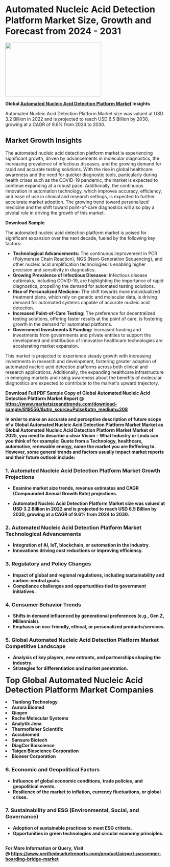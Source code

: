 <H1>Automated Nucleic Acid Detection Platform Market Size, Growth and Forecast from 2024 - 2031</H1><img class="aligncenter size-medium wp-image-584254" src="https://thirdeyenews.in/wp-content/uploads/2024/09/Global-Market-Research-300x168.jpeg" alt="" width="300" height="168" /><p><strong>Global&nbsp;<a href="https://www.marketsizeandtrends.com/download-sample/819556/&amp;utm_source=Pulse&amp;utm_medium=208">Automated Nucleic Acid Detection Platform Market</a> Insights</strong></p><p>Automated Nucleic Acid Detection Platform Market size was valued at USD 3.2 Billion in 2022 and is projected to reach USD 6.5 Billion by 2030, growing at a CAGR of 9.6% from 2024 to 2030.</p><p><h2>Market Growth Insights</h2> <p>The automated nucleic acid detection platform market is experiencing significant growth, driven by advancements in molecular diagnostics, the increasing prevalence of infectious diseases, and the growing demand for rapid and accurate testing solutions. With the rise in global healthcare awareness and the need for quicker diagnostic tools, particularly during health crises such as the COVID-19 pandemic, the market is expected to continue expanding at a robust pace. Additionally, the continuous innovation in automation technology, which improves accuracy, efficiency, and ease of use in clinical and research settings, is expected to further accelerate market adoption. The growing trend toward personalized medicine and the shift toward point-of-care diagnostics will also play a pivotal role in driving the growth of this market.</p> <p><strong>Download Sample</strong></p> <p>The automated nucleic acid detection platform market is poised for significant expansion over the next decade, fueled by the following key factors:</p> <ul> <li><strong>Technological Advancements:</strong> The continuous improvement in PCR (Polymerase Chain Reaction), NGS (Next-Generation Sequencing), and other nucleic acid amplification technologies is enabling higher precision and sensitivity in diagnostics.</li> <li><strong>Growing Prevalence of Infectious Diseases:</strong> Infectious disease outbreaks, including COVID-19, are highlighting the importance of rapid diagnostics, propelling the demand for automated testing solutions.</li> <li><strong>Rise of Personalized Medicine:</strong> The shift towards more individualized treatment plans, which rely on genetic and molecular data, is driving demand for automated systems capable of accurate nucleic acid detection.</li> <li><strong>Increased Point-of-Care Testing:</strong> The preference for decentralized testing solutions, offering faster results at the point of care, is fostering growth in the demand for automated platforms.</li> <li><strong>Government Investments & Funding:</strong> Increased funding and investments from governments and private entities to support the development and distribution of innovative healthcare technologies are accelerating market expansion.</li> </ul> <p>This market is projected to experience steady growth with increasing investments in research and development, fostering greater adoption of automated nucleic acid detection platforms across both clinical and research applications. Additionally, the expanding healthcare infrastructure in emerging markets and rising awareness about the benefits of molecular diagnostics are expected to contribute to the market's upward trajectory.</p> <p><strong></p><p><span class=""><strong>Download Full PDF Sample Copy of Global Automated Nucleic Acid Detection Platform Market Report</strong> @ <a href="https://www.marketsizeandtrends.com/download-sample/819556/&amp;utm_source=Pulse&amp;utm_medium=208" target="_blank">https://www.marketsizeandtrends.com/download-sample/819556/&amp;utm_source=Pulse&amp;utm_medium=208</a></span></p><p>In order to make an accurate and perceptive description of future scope of a Global&nbsp;Automated Nucleic Acid Detection Platform Market Market as Global&nbsp;Automated Nucleic Acid Detection Platform Market Market of 2025, you need to describe a clear Vision &ndash; What Industry or Linda can you think of for example: Quote from a Technology, healthcare, automotive, renewable energy, name the market you are Reffering to. However, some general trends and factors usually impact market reports and their future outlook include:</p><h3>1.&nbsp;<strong>Automated Nucleic Acid Detection Platform Market Growth Projections</strong></h3><ul><li>Examine market size trends, revenue estimates and CAGR (Compounded Annual Growth Rate) projections.</li><li><p>Automated Nucleic Acid Detection Platform Market size was valued at USD 3.2 Billion in 2022 and is projected to reach USD 6.5 Billion by 2030, growing at a CAGR of 9.6% from 2024 to 2030.</p></li></ul><h3>2.&nbsp;<strong>Automated Nucleic Acid Detection Platform Market Technological Advancements</strong></h3><ul><li>Integration of AI, IoT, blockchain, or automation in the industry.</li><li>Innovations driving cost reductions or improving efficiency.</li></ul><h3>3.&nbsp;<strong>Regulatory and Policy Changes</strong></h3><ul><li>Impact of global and regional regulations, including sustainability and carbon-neutral goals.</li><li>Compliance challenges and opportunities tied to government initiatives.</li></ul><h3>4.&nbsp;<strong>Consumer Behavior Trends</strong></h3><ul><li>Shifts in demand influenced by generational preferences (e.g., Gen Z, Millennials).</li><li>Emphasis on eco-friendly, ethical, or personalized products/services.</li></ul><h3>5.&nbsp;<strong>Global Automated Nucleic Acid Detection Platform Market Competitive Landscape</strong></h3><ul><li>Analysis of key players, new entrants, and partnerships shaping the industry.</li><li>Strategies for differentiation and market penetration.</li></ul><p data-pm-slice="1 1 []"><span style="color: inherit; font-family: inherit; font-size: 25px;">Top Global Automated Nucleic Acid Detection Platform Market Companies</span></p><div class="" data-test-id=""><p><li>Tianlong Technology</li><li> Aurora Biomed</li><li> Qiagen</li><li> Roche Molecular Systems</li><li> Analytik Jena</li><li> Thermofisher Scientific</li><li> Accubiomed</li><li> Sansure Biotech</li><li> DiagCor Bioscience</li><li> Taigen Bioscience Corporation</li><li> Bioneer Corporation</li></p></div><h3>6.&nbsp;<strong>Economic and Geopolitical Factors</strong></h3><ul><li>Influence of global economic conditions, trade policies, and geopolitical events.</li><li>Resilience of the market to inflation, currency fluctuations, or global crises.</li></ul><h3>7.&nbsp;<strong>Sustainability and ESG (Environmental, Social, and Governance)</strong></h3><ul><li>Adoption of sustainable practices to meet ESG criteria.</li><li>Opportunities in green technologies and circular economy principles.</li></ul><h2><strong style="font-size: 14px;">For More Information or Query, Visit @&nbsp;</strong><a style="background-color: #ffffff; font-size: 14px;" href="https://www.marketsizeandtrends.com/report/automated-nucleic-acid-detection-platform-market/" target="_blank">https://www.verifiedmarketreports.com/product/airport-passenger-boarding-bridge-market</a></h2>
